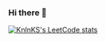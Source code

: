 ### Hi there 👋

[![KnlnKS's LeetCode stats](https://leetcode-stats-six.vercel.app/?username=ybbirgi&theme=dark)](https://github.com/KnlnKS/leetcode-stats)
<!--
**ybbirgi/ybbirgi** is a ✨ _special_ ✨ repository because its `README.md` (this file) appears on your GitHub profile.

Here are some ideas to get you started:

- 🔭 I’m currently working on ...
- 🌱 I’m currently learning ...
- 👯 I’m looking to collaborate on ...
- 🤔 I’m looking for help with ...
- 💬 Ask me about ...
- 📫 How to reach me: ...
- 😄 Pronouns: ...
- ⚡ Fun fact: ...
-->

